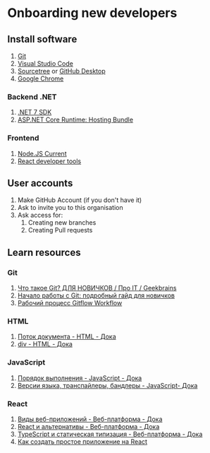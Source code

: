 # Onboarding new developers

## Install software

1. [Git](https://git-scm.com/downloads)
2. [Visual Studio Code](https://code.visualstudio.com)
3. [Sourcetree](https://www.sourcetreeapp.com)  or  [GitHub Desktop](https://desktop.github.com)
4. [Google Chrome](https://www.google.com/chrome/)

### Backend .NET

1. [.NET 7 SDK](https://dotnet.microsoft.com/en-us/download/dotnet/7.0)
2. [ASP.NET Core Runtime: Hosting Bundle](https://dotnet.microsoft.com/en-us/download/dotnet/7.0)

### Frontend

1. [Node.JS Current](https://nodejs.org/en)
2. [React developer tools](https://chrome.google.com/webstore/detail/react-developer-tools/fmkadmapgofadopljbjfkapdkoienihi)

## User accounts 

1. Make GitHub Account (if you don't have it)
2. Ask to invite you to this organisation
3. Ask access for:
   1. Creating new branches
   2. Creating Pull requests
  
## Learn resources

### Git
1. [Что такое Git? ДЛЯ НОВИЧКОВ / Про IT / Geekbrains](https://www.youtube.com/watch?v=y5wxl4pBI_A)
2. [Начало работы с Git: подробный гайд для новичков](https://javarush.com/groups/posts/2683-nachalo-rabotih-s-git-podrobnihy-gayd-dlja-novichkov)
3. [Рабочий процесс Gitflow Workflow](https://www.atlassian.com/ru/git/tutorials/comparing-workflows/gitflow-workflow)

### HTML
1. [Поток документа - HTML - Дока](https://doka.guide/html/flow/)
2. [div - HTML - Дока](https://doka.guide/html/div/)

### JavaScript
1. [Порядок выполнения - JavaScript - Дока](https://doka.guide/js/execution-order/)
2. [Версии языка, транспайлеры, бандлеры - JavaScript- Дока](https://doka.guide/js/language-versions/)

### React
1. [Виды веб-приложений - Веб-платформа - Дока](https://doka.guide/tools/web-app-types/)
2. [React и альтернативы - Веб-платформа - Дока](https://doka.guide/tools/react-and-alternatives/)
3. [TypeScript и статическая типизация - Веб-платформа - Дока](https://doka.guide/tools/static-types/)
4. [Как создать простое приложение на React](https://sky.pro/media/kak-sozdat-prostoe-prilozhenie-na-react/)


